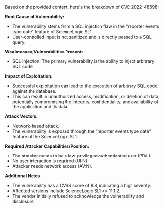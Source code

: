 Based on the provided content, here's the breakdown of CVE-2022-48598:

**Root Cause of Vulnerability:**
- The vulnerability stems from a SQL injection flaw in the "reporter events type date" feature of ScienceLogic SL1.
- User-controlled input is not sanitized and is directly passed to a SQL query.

**Weaknesses/Vulnerabilities Present:**
- SQL Injection: The primary vulnerability is the ability to inject arbitrary SQL code.

**Impact of Exploitation:**
- Successful exploitation can lead to the execution of arbitrary SQL code against the database.
- This can result in unauthorized access, modification, or deletion of data, potentially compromising the integrity, confidentiality, and availability of the application and its data.

**Attack Vectors:**
- Network-based attack.
- The vulnerability is exposed through the "reporter events type date" feature of the ScienceLogic SL1.

**Required Attacker Capabilities/Position:**
- The attacker needs to be a low-privileged authenticated user (PR:L).
- No user interaction is required (UI:N).
- Attacker needs network access (AV:N).

**Additional Notes**
- The vulnerability has a CVSS score of 8.8, indicating a high severity.
- Affected versions include ScienceLogic SL1 <= 11.1.2.
- The vendor initially refused to acknowledge the vulnerability and disclosure.